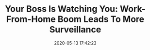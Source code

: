 ---
date: 2020-05-13 17:42:23
link:
  source: pocket
  source_url: https://getpocket.com
  text: 'Your Boss Is Watching You: Work-From-Home Boom Leads To More Surveillance'
  url: https://www.npr.org/2020/05/13/854014403/your-boss-is-watching-you-work-from-home-boom-leads-to-more-surveillance
source: pocket
syndicated:
- type: pocket
  url: https://www.npr.org/2020/05/13/854014403/your-boss-is-watching-you-work-from-home-boom-leads-to-more-surveillance
- type: mastodon
  url: https://mastodon.technology/users/roytang/statuses/104166733598406926
- type: twitter
  url: https://twitter.com/roytang/statuses/1260905263428628480/
title: 'Your Boss Is Watching You: Work-From-Home Boom Leads To More Surveillance'
---